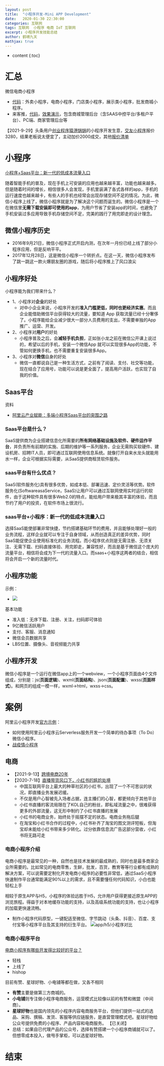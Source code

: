 ```yaml
---
layout: post
title:  "小程序开发-Mini APP Development"
date:   2020-01-30 22:30:00
categories: 互联网
tags: 互联网  小程序 电商 IoT 互联网
excerpt: 小程序开发技能总结
author: 鹤啸九天
mathjax: true
---
```


* content
{:toc}

# 汇总

微信电商小程序
- [代码](https://gitee.com/sansanC/wechatApp)：外卖小程序，电商小程序，门店类小程序，展示类小程序，批发商城小程序。
- 来客推，[代码](https://gitee.com/laiketui/open)，[效果演示](https://www.laiketui.com/action)，包含商城管理后台（含SAAS中控平台/多租户平台）、PC端、商家管理后台等

【2021-9-29】头条用户[创业程序猿港锅锅](https://www.toutiao.com/c/user/token/MS4wLjABAAAApCzhz0U0iNyQ07N0WsyRejhDz4sURxnD-DGe9RNb6R8/?source=weitoutiao_detail)的小程序开发生意，[交友小程序](https://www.toutiao.com/w/i1711477462767629)报价3280，结果老板说太便宜了，主动加价2000成交，其他[报价清单](http://www.tk3.cn/Article/912.html)


# 小程序

[小程序+Saas平台：新一代的低成本流量入口](https://cloud.tencent.com/developer/article/1131290)

随着智能手机的普及，现在手机上可安装的应用也越来越丰富，功能也越来越多。但是随着时间的增长，相信很多人会发现，手机里装满了各式各样的app，手机的运行速度也越来越卡，有些人的手机也经常会出现存储空间不足的情况。为此，微信小程序上线了，微信小程序就是为了解决这个问题而诞生的。微信小程序是一个在微信里**无需下载安装即可使用的app**，为用户节省了安装app的时间，也避免了手机安装过多应用导致手机存储空间不足，完美的践行了用完即走的设计理念。

## 微信小程序历史

- 2016年9月21日，微信小程序正式开启内测，在次年一月份已经上线了部分小程序应用，但是反响平平。
- 2017年12月28日，这是微信小程序一个转折点。在这一天，微信小程序发布了跳一跳这一款火爆朋友圈的游戏，随后将小程序推上了风口浪尖


## 小程序好处

小程序能为我们带来什么？
- 1、小程序对**企业**的好处
  - 对中小企业来说，小程序开发的**准入门槛更低，同时也更经济实惠**。而且企业能借助微信平台获得较大的流量，要知道 App 获取流量已经十分奢侈了。小程序能给企业减少很大一部分人员费用的支出，不需要单独的App 推广、运营、开发。
- 2、小程序对**用户**的好处
  - 小程序普及之后，会**减轻手机负担**，正如张小龙之前在微信公开课上说过的，希望以后的手机，安装一个微信App 就可以实现很多App的功能，不管如何更换手机，也不需要重复安装很多App。
- 3、小程序对**微信**自身的好处
  - 微信一直都说自己是一种生活方式，之前有了阅读、支付、社交等功能，现在结合了应用号，功能可以说是更全面了，提高用户活跃，也实现了自我的价值。


## Saas平台

资料
- [阿里云产业赋能：多端小程序Saas平台的突围之路](https://blog.csdn.net/weixin_43970890/article/details/99962582)

### Saas平台是什么？

SaaS提供商为企业搭建信息化所需要的**所有网络基础设施及软件、硬件运作平台**，并负责所有前期的实施、后期的维护等一系列服务，企业无需购买软硬件、建设机房、招聘IT人员，即可通过互联网使用信息系统。就像打开自来水龙头就能用水一样，企业可根据实际需要，从SaaS提供商租赁软件服务。


### saas平台有什么优点？

SaaS(软件服务化)具有很多优势，如成本低、部署迅速、定价灵活等优势。软件服务化(SoftwareasaService，SaaS)让用户可以通过互联网使用实时运行的软件，由于这种软件具有很多Web2.0的特点，能给用户带来极其丰富的体验，而且节约了用户的投资，在软件市场上很流行。

### saas平台+小程序：新一代的低成本流量入口

选择SaaS能使部署非常快捷，节约搭建基础环节的费用，并且能够处理好一般的业务流程，这样企业就可以专注于自身领域，从而创造真正的差异优势，同时SaaS能促使企业使用标准化的业务流程。而小程序优点则是无需注册、无须关注、无需下载、扫码直接体验、用完即走，兼容性好，而且是基于微信这个庞大的流量平台，相信将会成为下一代的流量入口。而saas+小程序这两者的结合，相信将会开启一个新的流量时代。

## 小程序功能

示例：
- ![](https://ask.qcloudimg.com/draft/987755/55fon3vwy9.png?imageView2/2/w/1620)

基本功能
- 准入低：无序下载、注册、关注，扫码即可体验
- 9亿微信活跃用户
- 支付、客服、消息通知
- 微信会员数据共享
- LBS位置、摄像头、音视频能力共享

## 小程序开发

微信小程序是一个运行在微信app上的一个webview，一个小程序页面由4个文件组成，分别是：js(**页面逻辑**)、wxml(**页面结构**)、json(**页面配置**)、wxss(**页面样式**)。和网页的组成一模一样，wxml->html，wxss->css。


# 案例

阿里云小程序开发[官方示例](https://help.aliyun.com/document_detail/129695.html)：
- 如何使用阿里云小程序云Serverless服务开发一个简单的待办事项（To Do）微信小程序。
- [战疫情小程序](https://help.aliyun.com/document_detail/151498.html)

## 电商

- 【2021-9-13】[跨境电商20年](https://mp.weixin.qq.com/s/1I1_QDm4y2SxYA_unHmMGw)
- 【2020-7-18】[直播带货风口下，小红书的尴尬处境](https://mp.weixin.qq.com/s?__biz=MjM5OTA3MDg4Mg==&mid=2650778042&idx=1&sn=581f63783878d91b6bc8ec244af83768&chksm=beca147789bd9d6134ba0a398ad639bbe735c3f5d7882eb98a6c31e90edc09e91fadd6c538e1&scene=21#wechat_redirect)
   - 中国互联网平台上最大的种草社区的小红书，出现了一个不可思议的状况，即直播业务发展迟缓。
   - 不仅是用户心智被先入场者占据，连主播们的心智，都更倾向于其他平台
   - 小红书直播的客流局限在了KOL自己的粉丝，即私域流量之中，很难获得更多的外部流量，这无形中制约了小红书直播的发展
   - 小红书的电商业务，始终处于摇摆不定的状态。电商业务拖后腿
   - 在淘宝和小红书合作的过程中，小红书补齐了淘宝的图文测评短板，但淘宝却未能给小红书带来多少转化。过分依靠信息流广告这部分营收，小红书将无路可走

### 电商小程序介绍

电商小程序是最常见的一种，自然也是技术发展的最成熟的，同时也是最多商家企业所需要的。比如常见的电商零售，生鲜，批发，百货，教育等等行业都有成熟的解决方案，可以说需要定制化开发电商小程序的必要性非常低，通过SaaS小程序快速制作平台通常能满足90%以上的需求，且不需要懂任何代码知识，小白也能轻松上手

相较于原生APP与H5，小程序的体验远胜于H5，允许用户获得更接近原生APP的浏览旅程。得益于对本地缓存功能的支持，以及高级系统功能的支持，也让小程序的加载更快速流畅。
- 制作小程序代码原型，一键配适至微信、字节跳动（头条、抖音）、百度、支付宝等小程序平台及其支持的衍生平台。
![app/h5/小程序对比](https://pic3.zhimg.com/80/v2-3b83dba4fad9ea4167738ce6a616c5a3_1440w.jpg?source=1940ef5c)

### 电商小程序平台

[电商小程序有哪些开发得比较好的平台？](https://www.zhihu.com/question/265771568)
- 轻栈
- 上线了
- hishop

目前有赞、星球好物、小电铺等都在做，又各不相同
- **有赞**主要是做第三方商城的。
- **小电铺**则专注做小程序电商服务，运营模式比较像以前的有赞和微盟（中间商）。 
- **星球好物**也是国内领先的小程序内容电商服务平台，但他们提供一站式的选品、采购、撰稿、发货、客服等供应链服务，是直营管理模式吧。星球好物给公众号提供免费的小程序、产品内容和电商服务。 【已关闭】
- 总结：如果自已代理产品的公众号，选择有赞搭建一个小程序商铺就可以了。 但想零成本投入，做甩手掌柜，可以选星球好物。


# 结束


